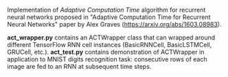 Implementation of *Adaptive Computation Time* algorithm for recurrent neural networks proposed in "Adaptive Computation Time for Recurrent Neural Networks" paper by Alex Graves (https://arxiv.org/abs/1603.08983).

**act_wrapper.py** contains an ACTWrapper class that can wrapped around different TensorFlow RNN cell instances (BasicRNNCell, BasicLSTMCell, GRUCell, etc.). **act_test.py** contains demonstration of ACTWrapper in application to MNIST digits recognition task: consecutive rows of each image are fed to an RNN at subsequent time steps.
